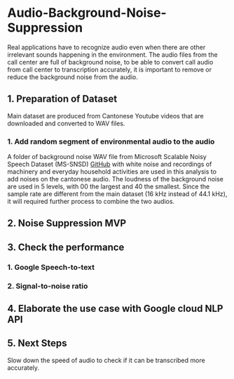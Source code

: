 # Audio-Background-Noise-Suppression

Real applications have to recognize audio even when there are other irrelevant sounds happening in the environment. The audio files from the call center are full of background noise, to be able to convert call audio from call center to transcription accurately, it is important to remove or reduce the background noise from the audio.  

## 1. Preparation of Dataset
Main dataset are produced from Cantonese Youtube videos that are downloaded and converted to WAV files.  

###  1. Add random segment of environmental audio to the audio
A folder of background noise WAV file from Microsoft Scalable Noisy Speech Dataset (MS-SNSD) [GitHub](https://github.com/microsoft/MS-SNSD) with white noise and recordings of machinery and everyday household activities are used in this analysis to add noises on the cantonese audio. The loudness of the background noise are used in 5 levels, with 00 the largest and 40 the smallest. 
Since the sample rate are different from the main dataset (16 kHz instead of 44.1 kHz), it will required further process to combine the two audios. 

## 2. Noise Suppression MVP

## 3. Check the performance
  ### 1. Google Speech-to-text
  ### 2. Signal-to-noise ratio

## 4. Elaborate the use case with Google cloud NLP API

## 5. Next Steps
Slow down the speed of audio to check if it can be transcribed more accurately. 


